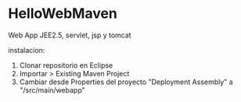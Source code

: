 # HelloWebMaven
Web App JEE2.5, servlet, jsp y tomcat


instalacion:

<ol>
<li>Clonar repositorio en Eclipse</li>
<li>Importar > Existing Maven Project</li>
<li>Cambiar desde Properties del proyecto "Deployment Assembly" a "/src/main/webapp"</li>

</ol>

